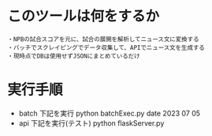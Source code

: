 # このツールは何をするか

    ・NPBの試合スコアを元に、試合の展開を解析してニュース文に変換する
    ・バッチでスクレイピングでデータ収集して、APIでニュース文を生成する
    ・現時点でDBは使用せずJSONにまとめているだけ

# 実行手順

- batch
  下記を実行
  python batchExec.py date 2023 07 05
- api
  下記を実行(テスト)
  python flaskServer.py
